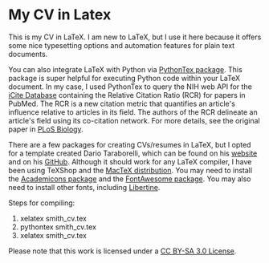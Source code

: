 # My CV in Latex
This is my CV in LaTeX. I am new to LaTeX, but I use it here because it offers some nice typesetting options and automation features for plain text documents.

You can also integrate LaTeX with Python via [PythonTex package][pythontex]. This package is super helpful for executing Python code within your LaTeX document. In my case, I used PythonTex to query the NIH web API for the [iCite Database][rcr-nih] containing the Relative Citation Ratio (RCR) for papers in PubMed. The RCR is a new citation metric that quantifies an article's influence relative to articles in its field. The authors of the RCR delineate an article's field using its co-citation network. For more details, see the original paper in [PLoS Biology][rcr-pub].

There are a few packages for creating CVs/resumes in LaTeX, but I opted for a template created Dario Taraborelli, which can be found on his [website][dar-url] and on his [GitHub][dar-git]. Although it should work for any LaTeX compiler, I have been using TeXShop and the [MacTeX distribution][mactex]. You may need to install the [Academicons package][academicons] and the [FontAwesome package][font]. You may also need to install other fonts, including [Libertine][lib-font].

Steps for compiling:
1) xelatex smith_cv.tex
2) pythontex smith_cv.tex
3) xelatex smith_cv.tex

Please note that this work is licensed under a [CC BY-SA 3.0 License][cc-sa].

[lib-font]: https://sourceforge.net/projects/linuxlibertine/files/latest/download
[dar-url]: http://nitens.org/taraborelli/cvtex
[dar-git]: https://github.com/dartar/cvtex
[rcr-nih]: https://icite.od.nih.gov
[pythontex]: https://github.com/gpoore/pythontex
[rcr-pub]: https://www.ncbi.nlm.nih.gov/pubmed/27599104
[academicons]: https://github.com/diogo-fernan/academicons
[font]: http://fontawesome.io
[cc-sa]: http://creativecommons.org/licenses/by-sa/3.0/
[mactex]: http://tug.org/mactex/
